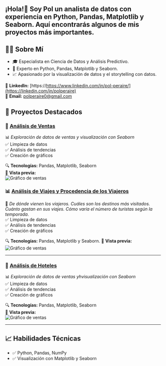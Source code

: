 ## ¡Hola!👋 Soy Pol un analista de datos con experiencia en Python, Pandas, Matplotlib y Seaborn. Aquí encontrarás algunos de mis proyectos más importantes.

## 🧑‍💻 Sobre Mí
- 🎓 Especialista en Ciencia de Datos y Análisis Predictivo.
- 🐍 Experto en Python, Pandas, Matplotlib y Seaborn.
- 📈 Apasionado por la visualización de datos y el storytelling con datos.

🔗 **LinkedIn:** [https://https://www.linkedin.com/in/pol-peraire/](https://linkedin.com/in/polperaire)  
📧 **Email:** [polperaire0@gmail.com](mailto:polperaire0@gmail.com)

## 📂 Proyectos Destacados
### 🚀 [Análisis de Ventas](https://github.com/polperaire/analisis-ventas)
📊 *Exploración de datos de ventas y visualización con Seaborn*  
✅ Limpieza de datos  
✅ Análisis de tendencias  
✅ Creación de gráficos  

🔍 **Tecnologías:** Pandas, Matplotlib, Seaborn  
📸 **Vista previa:**  
![Gráfico de ventas](  )

### 📊 [Análisis de Viajes y Procedencia de los Viajeros](https://github.com/polperaire/analisis-viajes)
🚀 *De dónde vienen los viajeros. Cuáles son los destinos más visitados. Cuánto gastan en sus viajes. Cómo varía el número de turistas según la temporada*.  
✅ Limpieza de datos  
✅ Análisis de tendencias  
✅ Creación de gráficos  

🔍 **Tecnologías:** Pandas, Matplotlib y Seaborn.
📸 **Vista previa:**  
![Gráfico de ventas](  )

---

### 🚀 [Análisis de Hoteles](https://github.com/polperaire/analisis-hoteles)
📊 *Exploración de datos de ventas yhvisualización con Seaborn*  
✅ Limpieza de datos  
✅ Análisis de tendencias  
✅ Creación de gráficos  

🔍 **Tecnologías:** Pandas, Matplotlib, Seaborn  
📸 **Vista previa:**  
![Gráfico de ventas](https://via.placeholder.com/500)

---

## 📈 Habilidades Técnicas
- ✅ Python, Pandas, NumPy  
- ✅ Visualización con Matplotlib y Seaborn 

<!--
**PolPeraire/PolPeraire** is a ✨ _special_ ✨ repository because its `README.md` (this file) appears on your GitHub profile.

Here are some ideas to get you started:

- 🔭 I’m currently working on ...
- 🌱 I’m currently learning ...
- 👯 I’m looking to collaborate on ...
- 🤔 I’m looking for help with ...
- 💬 Ask me about ...
- 📫 How to reach me: ...
- 😄 Pronouns: ...
- ⚡ Fun fact: ...
-->
